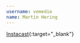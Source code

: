 ```yaml
---
username: vemedio
name: Martin Hering
---
```


[Instacast](http://vemedio.com/products/instacast-mac){:target="_blank"}
